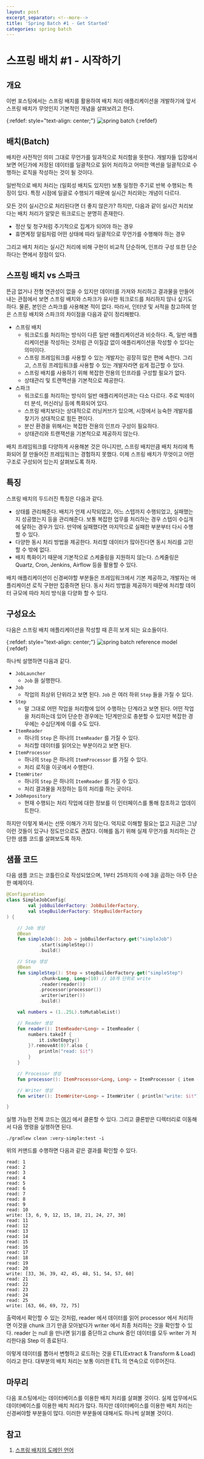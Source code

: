 ```yaml
---
layout: post
excerpt_separator: <!--more-->
title: 'Spring Batch #1 - Get Started'
categories: spring batch
---
```


# 스프링 배치 #1 - 시작하기
## 개요

이번 포스팅에서는 스프링 배치를 활용하여 배치 처리 애플리케이션을 개발하기에 앞서 스프링 배치가 무엇인지 기본적인 개념을 살펴보려고 한다.

{:refdef: style="text-align: center;"}
![spring batch](/assets/spring-batch.png)
{:refdef}
<!--more-->

## 배치(Batch)

배치란 사전적인 의미 그대로 무언가를 일과적으로 처리함을 뜻한다. 개발자들 입장에서 보면 어딘가에 저장된 데이터를 일괄적으로 읽어 처리하고 어떠한 액션을
일괄적으로 수행하는 로직을 작성하는 것이 될 것이다.

일반적으로 배치 처리는 (일회성 배치도 있지만) 보통 일정한 주기로 반복 수행되는 특징이 있다. 특정 시점에 일괄로 수행되기 때문에 실시간 처리와는 개념이 
다르다.

모든 것이 실시간으로 처리된다면 더 좋지 않은가? 하지만, 다음과 같이 실시간 처리보다는 배치 처리가 알맞은 워크로드는 분명히 존재한다.

* 정산 및 청구처럼 주기적으로 집계가 되어야 하는 경우
* 휴면계정 알림처럼 어떤 상태에 따라 일괄적으로 무언가를 수행해야 하는 경우

그리고 배치 처리는 실시간 처리에 비해 구현이 비교적 단순하며, 인프라 구성 또한 단순하다는 면에서 장점이 있다.

## 스프링 배치 vs 스파크

뜬금 없거나 전형 연관성이 없을 수 있지만 데이터를 가져와 처리하고 결과물을 만들어내는 관점에서 보면 스프링 배치와 스파크가 유사한 워크로드를 처리하지 않나
싶기도 하다. 물론, 본인은 스파크를 사용해본 적이 없다. 따라서, 인터넷 및 서적을 참고하여 얻은 스프링 배치와 스파크의 차이점을 다음과 같이 정리해봤다.

* 스프링 배치
    * 워크로드를 처리하는 방식이 다른 일반 애플리케이션과 비슷하다. 즉, 일반 애플리케이션을 작성하는 것처럼 큰 이질감 없이 애플리케이션을 작성할 수 있다는 
      의미이다.
    * 스프링 프레임워크를 사용할 수 있는 개발자는 굉장히 많은 편에 속한다. 그리고, 스프링 프레임워크를 사용할 수 있는 개발자라면 쉽게 접근할 수 있다.
    * 스프링 배치를 사용하기 위해 복잡한 전용의 인프라를 구성할 필요가 없다.
    * 상태관리 및 트랜잭션을 기본적으로 제공한다.
* 스파크
    * 워크로드를 처리하는 방식이 일반 애플리케이션과는 다소 다르다. 주로 빅데이터 분석, 머신러닝 등에 특화되어 있다.
    * 스프링 배치보다는 상대적으로 러닝커브가 있으며, 시장에서 능숙한 개발자를 찾기가 상대적으로 힘든 편이다.
    * 분산 환경을 위해서는 복잡한 전용의 인프라 구성이 필요하다.
    * 상태관리와 트랜잭션을 기본적으로 제공하지 않는다.

배치 프레임워크를 다양하게 사용해본 것은 아니지만, 스프링 배치만큼 배치 처리에 특화되어 잘 만들어진 프레임워크는 경험하지 못했다. 이제 스프링 배치가 무엇이고 
어떤 구조로 구성되어 있는지 살펴보도록 하자.

## 특징

스프링 배치의 두드러진 특징은 다음과 같다. 

* 상태를 관리해준다. 배치가 언제 시작되었고, 어느 스텝까지 수행되었고, 실패했는지 성공했는지 등을 관리해준다. 보통 복잡한 업무를 처리하는 경우 스텝이 수십개에 
  달하는 경우가 있다. 만약에 실패했다면 마지막으로 실패한 부분부터 다시 수행할 수 있다.
* 다양한 동시 처리 방법을 제공한다. 처리할 데이터가 많아진다면 동시 처리를 고민할 수 밖에 없다.
* 배치 특화이기 때문에 기본적으로 스케줄링을 지원하지 않는다. 스케줄링은 Quartz, Cron, Jenkins, Airflow 등을 활용할 수 있다.

배치 애플리케이션이 신경써야할 부분들은 프레임워크에서 기본 제공하고, 개발자는 애플리케이션 로직 구현만 집중하면 된다. 동시 처리 방법을 제공하기 때문에 처리할 
데이터 규모에 따라 처리 방식을 다양화 할 수 있다.

## 구성요소

다음은 스프링 배치 애플리케이션을 작성할 때 흔히 보게 되는 요소들이다.

{:refdef: style="text-align: center;"}
![spring batch reference model](/assets/spring-batch-reference-model.png)
{:refdef}

하나씩 설명하면 다음과 같다.

* `JobLauncher`
    * `Job` 을 실행한다.
* `Job`
    * 작업의 최상위 단위라고 보면 된다. `Job` 은 여러 하위 `Step` 들을 가질 수 있다.
* `Step`
    * 말 그대로 어떤 작업을 처리함에 있어 수행하는 단계라고 보면 된다. 어떤 작업을 처리하는데 있어 단순한 경우에는 1단계만으로 충분할 수 있지만 복잡한 경우에는 
      수십단계에 이를 수도 있다.
* `ItemReader`
    * 하나의 `Step` 은 하나의 `ItemReader` 를 가질 수 있다.
    * 처리할 데이터를 읽어오는 부분이라고 보면 된다.
* `ItemProcessor`
    * 하나의 `Step` 은 하나의 `ItemProcessor` 를 가질 수 있다.
    * 처리 로직을 이곳에서 수행한다.
* `ItemWriter`
    * 하나의 `Step` 은 하나의 `ItemReader` 를 가질 수 있다.
    * 처리 결과물을 저장하는 등의 처리를 하는 곳이다.
* `JobRepository`
    * 현재 수행되는 처리 작업에 대한 정보를 이 인터페이스를 통해 참조하고 업데이트한다.
    
하지만 이렇게 봐서는 선뜻 이해가 가지 않는다. 억지로 이해할 필요는 없고 지금은 그냥 이런 것들이 있구나 정도만으로도 괜찮다. 이해를 돕기 위해 실제 무언가를 
처리하는 간단한 샘플 코드를 살펴보도록 하자.

## 샘플 코드

다음 샘플 코드는 코틀린으로 작성되었으며, 1부터 25까지의 수에 3을 곱하는 아주 단순한 예제이다.

```kotlin
@Configuration
class SimpleJobConfig(
        val jobBuilderFactory: JobBuilderFactory,
        val stepBuilderFactory: StepBuilderFactory
) {

    // Job 생성
    @Bean
    fun simpleJob(): Job = jobBuilderFactory.get("simpleJob")
            .start(simpleStep())
            .build()

    // Step 생성
    @Bean
    fun simpleStep(): Step = stepBuilderFactory.get("simpleStep")
            .chunk<Long, Long>(10) // 10개 단위로 write
            .reader(reader())
            .processor(processor())
            .writer(writer())
            .build()

    val numbers = (1..25L).toMutableList()

    // Reader 생성
    fun reader(): ItemReader<Long> = ItemReader {
        numbers.takeIf {
            it.isNotEmpty()
        }?.removeAt(0)?.also {
            println("read: $it")
        }
    }

    // Processor 생성
    fun processor(): ItemProcessor<Long, Long> = ItemProcessor { item -> (item * 3) }

    // Writer 생성
    fun writer(): ItemWriter<Long> = ItemWriter { println("write: $it") }

}
```

실행 가능한 전체 코드는 [여기](https://github.com/m0rph2us/spring-batch-examples.git) 에서 클론할 수 있다. 그리고 클론받은 
디렉터리로 이동해서 다음 명령을 실행하면 된다.

```
./gradlew clean :very-simple:test -i
```

위의 커맨드를 수행하면 다음과 같은 결과를 확인할 수 있다.

```
read: 1
read: 2
read: 3
read: 4
read: 5
read: 6
read: 7
read: 8
read: 9
read: 10
write: [3, 6, 9, 12, 15, 18, 21, 24, 27, 30]
read: 11
read: 12
read: 13
read: 14
read: 15
read: 16
read: 17
read: 18
read: 19
read: 20
write: [33, 36, 39, 42, 45, 48, 51, 54, 57, 60]
read: 21
read: 22
read: 23
read: 24
read: 25
write: [63, 66, 69, 72, 75]
```

출력에서 확인할 수 있는 것처럼, reader 에서 데이터를 읽어 processor 에서 처리하면 이것을 chunk 크기 만큼 모아놨다가 writer 에서 
최종 처리하는 것을 확인할 수 있다. reader 는 null 을 만나면 읽기를 중단하고 chunk 중인 데이터를 모두 writer 가 처리한다음 Step 이 종료된다.

이렇게 데이터를 뽑아서 변형하고 로드하는 것을 ETL(Extract & Transform & Load)이라고 한다. 대부분의 배치 처리는 보통 이러한 ETL 의 
연속으로 이루어진다.

## 마무리

다음 포스팅에서는 데이터베이스를 이용한 배치 처리를 살펴볼 것이다. 실제 업무에서도 데이터베이스를 이용한 배치 처리가 많다. 하지만 데이터베이스를 이용한 배치 
처리는 신경써야할 부분들이 많다. 이러한 부분들에 대해서도 하나씩 살펴볼 것이다.

## 참고

1. [스프링 배치의 도메인 언어](https://docs.spring.io/spring-batch/docs/current/reference/html/domain.html#domainLanguageOfBatch)